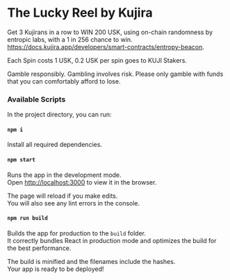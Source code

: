 # The Lucky Reel by Kujira

Get 3 Kujirans in a row to WIN 200 USK, using on-chain randomness by entropic labs, with a 1 in 256 chance to win. https://docs.kujira.app/developers/smart-contracts/entropy-beacon.

Each Spin costs 1 USK, 0.2 USK per spin goes to KUJI Stakers.

Gamble responsibly. Gambling involves risk. Please only gamble with funds that you can comfortably afford to lose.

### Available Scripts

In the project directory, you can run:

#### `npm i`

Install all required dependencies.

#### `npm start`

Runs the app in the development mode.\
Open [http://localhost:3000](http://localhost:3000) to view it in the browser.

The page will reload if you make edits.\
You will also see any lint errors in the console.

#### `npm run build`

Builds the app for production to the `build` folder.\
It correctly bundles React in production mode and optimizes the build for the best performance.

The build is minified and the filenames include the hashes.\
Your app is ready to be deployed!
